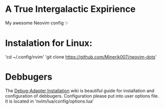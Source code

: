 # A True Intergalactic Expirience
My awesome Neovim config ✨

# Instalation for Linux:
'cd ~/.config/nvim'
'git clone https://github.com/Minerik007/neovim-dots'

# Debbugers
The [Debug-Adapter Installation](https://github.com/mfussenegger/nvim-dap/wiki/Debug-Adapter-installation) wiki is beautiful guide for installation and configuration of debbugers. Configuration please put into user options file. It is located in 'nvim/lua/config/options.lua'
